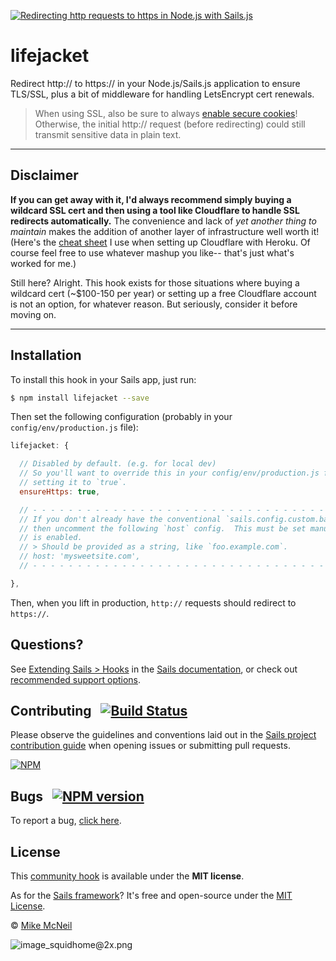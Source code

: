 [![Redirecting http requests to https in Node.js with Sails.js](https://camo.githubusercontent.com/9e49073459ed4e0e2687b80eaf515d87b0da4a6b/687474703a2f2f62616c64657264617368792e6769746875622e696f2f7361696c732f696d616765732f6c6f676f2e706e67)](https://sailsjs.com)

# lifejacket

Redirect http:// to https:// in your Node.js/Sails.js application to ensure TLS/SSL, plus a bit of middleware for handling LetsEncrypt cert renewals.

> When using SSL, also be sure to always [enable secure cookies](https://sailsjs.com/documentation/reference/configuration/sails-config-http)!  Otherwise, the initial http:// request (before redirecting) could still transmit sensitive data in plain text.


-----------------------------------

## Disclaimer

**If you can get away with it, I'd always recommend simply buying a wildcard SSL cert and then using a tool like Cloudflare to handle SSL redirects automatically.**  The convenience and lack of _yet another thing to maintain_ makes the addition of another layer of infrastructure well worth it!  (Here's the [cheat sheet](https://gist.github.com/mikermcneil/d3114517e4c7263b145274ea4ad3d0cb) I use when setting up Cloudflare with Heroku.  Of course feel free to use whatever mashup you like-- that's just what's worked for me.)

Still here?  Alright.  This hook exists for those situations where buying a wildcard cert (~$100-150 per year) or setting up a free Cloudflare account is not an option, for whatever reason.  But seriously, consider it before moving on.

-----------------------------------



## Installation

To install this hook in your Sails app, just run:

```bash
$ npm install lifejacket --save
```

Then set the following configuration (probably in your `config/env/production.js` file):

```js
lifejacket: {

  // Disabled by default. (e.g. for local dev)
  // So you'll want to override this in your config/env/production.js file,
  // setting it to `true`.
  ensureHttps: true,

  // - - - - - - - - - - - - - - - - - - - - - - - - - - - - - - - - - - - - - - - - - - - - -
  // If you don't already have the conventional `sails.config.custom.baseUrl` set,
  // then uncomment the following `host` config.  This must be set manually if `ensureHttps`
  // is enabled.
  // > Should be provided as a string, like `foo.example.com`.
  // host: 'mysweetsite.com',
  // - - - - - - - - - - - - - - - - - - - - - - - - - - - - - - - - - - - - - - - - - - - - -

},
```

Then, when you lift in production, `http://` requests should redirect to `https://`.


## Questions?

See [Extending Sails > Hooks](https://sailsjs.com/documentation/concepts/extending-sails/hooks) in the [Sails documentation](https://sailsjs.com/documentation), or check out [recommended support options](https://sailsjs.com/support).


## Contributing &nbsp; [![Build Status](https://travis-ci.org/sailshq/lifejacket.svg?branch=master)](https://travis-ci.org/sailshq/lifejacket)

Please observe the guidelines and conventions laid out in the [Sails project contribution guide](https://sailsjs.com/documentation/contributing) when opening issues or submitting pull requests.

[![NPM](https://nodei.co/npm/lifejacket.png?downloads=true)](http://npmjs.com/package/lifejacket)


## Bugs &nbsp; [![NPM version](https://badge.fury.io/js/lifejacket.svg)](http://npmjs.com/package/lifejacket)

To report a bug, [click here](https://sailsjs.com/bugs).



## License

This [community hook](https://sailsjs.com/documentation/concepts/extending-sails/hooks) is available under the **MIT license**.

As for the [Sails framework](https://sailsjs.com)?  It's free and open-source under the [MIT License](https://sailsjs.com/license).

&copy; [Mike McNeil](https://sailsjs.com/about)

![image_squidhome@2x.png](http://i.imgur.com/RIvu9.png)
